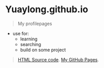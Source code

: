 # Yuaylong.github.io
> My profilepages
- use for:
  - learning
  - searching
  - build on some project
  
> [HTML Source code](https://github.com/imfunniee/fimbo).
> [My GitHub Pages](https://github.com/Yuaylong).
